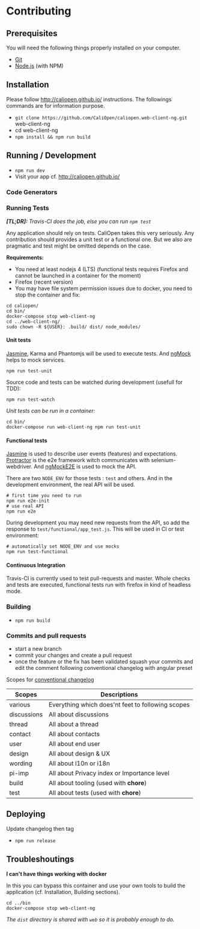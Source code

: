 # Contributing

## Prerequisites

You will need the following things properly installed on your computer.

* [Git](http://git-scm.com/)
* [Node.js](http://nodejs.org/) (with NPM)

## Installation

Please follow http://caliopen.github.io/ instructions. The followings commands are for information
purpose.

* `git clone https://github.com/CaliOpen/caliopen.web-client-ng.git` web-client-ng
* cd web-client-ng
* `npm install && npm run build`

## Running / Development

* `npm run dev`
* Visit your app cf. http://caliopen.github.io/

### Code Generators

### Running Tests

_**[TL;DR]:** Travis-CI does the job, else you can run `npm test`_

Any application should rely on tests. CaliOpen takes this very seriously.
Any contribution should provides a unit test or a functional one. But we also are pragmatic and test
might be omitted depends on the case.

**Requirements:**

* You need at least nodejs 4 (LTS) (functional tests requires Firefox and cannot be launched in a
container for the moment)
* Firefox (recent version)
* You may have file system permission issues due to docker, you need to stop the container and fix:

```
cd caliopen/
cd bin/
docker-compose stop web-client-ng
cd ../web-client-ng/
sudo chown -R ${USER}: .build/ dist/ node_modules/
```

#### Unit tests

[Jasmine][1], Karma and Phantomjs will be used to execute tests. And [ngMock][4] helps to mock
services.

```
npm run test-unit
```

Source code and tests can be watched during development (usefull for TDD):

```
npm run test-watch
```

_Unit tests can be run in a container:_

```
cd bin/
docker-compose run web-client-ng npm run test-unit
```

#### Functional tests

[Jasmine][1] is used to describe user events (features) and expectations. [Protractor][2] is the
e2e framework witch communicates with selenium-webdriver. And [ngMockE2E][3] is used to mock the API.

There are two `NODE_ENV` for those tests : `test` and others.
And in the development environment, the real API will be used.

```
# first time you need to run
npm run e2e-init
# use real API
npm run e2e
```

During development you may need new requests from the API, so add the response to
`test/functional/app_test.js`. This will be used in CI or test environment:

```
# automatically set NODE_ENV and use mocks
npm run test-functional
```

#### Continuous Integration

Travis-CI is currently used to test pull-requests and master. Whole checks and tests are executed,
functional tests run with firefox in kind of headless mode.

### Building

* `npm run build`

### Commits and pull requests

- start a new branch
- commit your changes and create a pull request
- once the feature or the fix has been validated squash your commits and edit the comment following
conventional changelog with angular preset

Scopes for [conventional changelog](https://github.com/ajoslin/conventional-changelog)

| Scopes      | Descriptions                                        |
|-------------|-----------------------------------------------------|
| various     | Everything which does'nt feet to following scopes   |
| discussions | All about discussions                               |
| thread      | All about a thread                                  |
| contact     | All about contacts                                  |
| user        | All about end user                                  |
| design      | All about design & UX                               |
| wording     | All about l10n or i18n                              |
| pi-imp      | All about Privacy index or Importance level         |
| build       | All about tooling (used with **chore**)             |
| test        | All about tests (used with  **chore**)              |

## Deploying

Update changelog then tag

* `npm run release`

## Troubleshoutings

**I can't have things working with docker**

In this you can bypass this container and use your own tools to build the application (cf.
Installation, Building sections).

```
cd ../bin
docker-compose stop web-client-ng
```

_The `dist` directory is shared with `web` so it is probably enough to do._


[1]: http://jasmine.github.io
[2]: http://www.protractortest.org
[3]: https://docs.angularjs.org/api/ngMockE2E
[4]: https://docs.angularjs.org/api/ngMock
